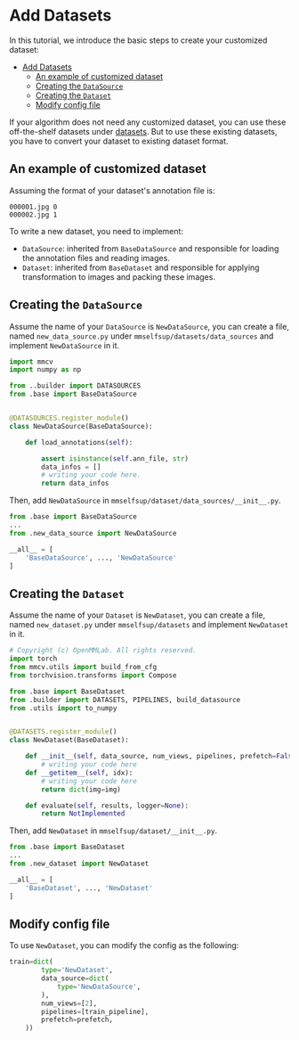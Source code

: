 # Add Datasets

In this tutorial, we introduce the basic steps to create your customized dataset:

- [Add Datasets](#add-datasets)
  - [An example of customized dataset](#an-example-of-customized-dataset)
  - [Creating the `DataSource`](#creating-the-datasource)
  - [Creating the `Dataset`](#creating-the-dataset)
  - [Modify config file](#modify-config-file)

If your algorithm does not need any customized dataset, you can use these off-the-shelf datasets under [datasets](../../mmselfsup/datasets). But to use these existing datasets, you have to convert your dataset to existing dataset format.

## An example of customized dataset

Assuming the format of your dataset's annotation file is:

```text
000001.jpg 0
000002.jpg 1
```

To write a new dataset, you need to implement:

- `DataSource`: inherited from `BaseDataSource` and responsible for loading the annotation files and reading images.
- `Dataset`: inherited from `BaseDataset` and responsible for applying transformation to images and packing these images.

## Creating the `DataSource`

Assume the name of your `DataSource` is `NewDataSource`, you can create a file, named `new_data_source.py` under `mmselfsup/datasets/data_sources` and implement `NewDataSource` in it.

```python
import mmcv
import numpy as np

from ..builder import DATASOURCES
from .base import BaseDataSource


@DATASOURCES.register_module()
class NewDataSource(BaseDataSource):

    def load_annotations(self):

        assert isinstance(self.ann_file, str)
        data_infos = []
        # writing your code here.
        return data_infos
```

Then, add `NewDataSource` in `mmselfsup/dataset/data_sources/__init__.py`.

```python
from .base import BaseDataSource
...
from .new_data_source import NewDataSource

__all__ = [
    'BaseDataSource', ..., 'NewDataSource'
]
```

## Creating the `Dataset`

Assume the name of your `Dataset` is `NewDataset`, you can create a file, named `new_dataset.py` under `mmselfsup/datasets` and implement `NewDataset` in it.

```python
# Copyright (c) OpenMMLab. All rights reserved.
import torch
from mmcv.utils import build_from_cfg
from torchvision.transforms import Compose

from .base import BaseDataset
from .builder import DATASETS, PIPELINES, build_datasource
from .utils import to_numpy


@DATASETS.register_module()
class NewDataset(BaseDataset):

    def __init__(self, data_source, num_views, pipelines, prefetch=False):
        # writing your code here
    def __getitem__(self, idx):
        # writing your code here
        return dict(img=img)

    def evaluate(self, results, logger=None):
        return NotImplemented
```

Then, add `NewDataset` in `mmselfsup/dataset/__init__.py`.

```python
from .base import BaseDataset
...
from .new_dataset import NewDataset

__all__ = [
    'BaseDataset', ..., 'NewDataset'
]
```

## Modify config file

To use `NewDataset`, you can modify the config as the following:

```python
train=dict(
        type='NewDataset',
        data_source=dict(
            type='NewDataSource',
        ),
        num_views=[2],
        pipelines=[train_pipeline],
        prefetch=prefetch,
    ))

```
